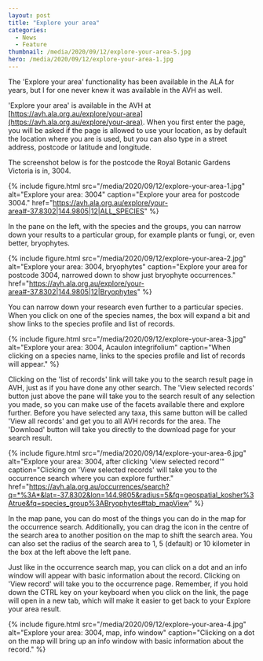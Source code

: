 ```yaml
---
layout: post
title: "Explore your area"
categories: 
  - News
  - Feature
thumbnail: /media/2020/09/12/explore-your-area-5.jpg
hero: /media/2020/09/12/explore-your-area-1.jpg
---
```


The 'Explore your area' functionality has been available in the ALA for years, 
but I for one never knew it was available in the AVH as well.

'Explore your area' is available in the AVH at 
[https://avh.ala.org.au/explore/your-area](https://avh.ala.org.au/explore/your-area). 
When you first enter the page, you will be asked if the page is allowed to use your 
location, as by default the location where you are is used, but you can also 
type in a street address, postcode or latitude and longitude.

The screenshot below is for the postcode the Royal Botanic Gardens Victoria is 
in, 3004.

{% include figure.html 
    src="/media/2020/09/12/explore-your-area-1.jpg"
    alt="Explore your area: 3004"
    caption="Explore your area for postcode 3004."
    href="https://avh.ala.org.au/explore/your-area#-37.8302|144.9805|12|ALL_SPECIES"
%}

In the pane on the left, with the species and the groups, you can narrow down 
your results to a particular group, for example plants or fungi, or, even better,
bryophytes.

{% include figure.html 
    src="/media/2020/09/12/explore-your-area-2.jpg"
    alt="Explore your area: 3004, bryophytes"
    caption="Explore your area for postcode 3004, narrowed down to show just bryophyte occurrences."
    href="https://avh.ala.org.au/explore/your-area#-37.8302|144.9805|12|Bryophytes"
%}

You can narrow down your research even further to a particular species. When you 
click on one of the species names, the box will expand a bit and show links to 
the species profile and list of records.

{% include figure.html 
    src="/media/2020/09/12/explore-your-area-3.jpg"
    alt="Explore your area: 3004, Acaulon integrifolium"
    caption="When clicking on a species name, links to the species profile and list of records will appear."
%}

Clicking on the 'list of records' link will take you to the search result page in AVH, 
just as if you have done any other search. The 'View selected records' button 
just above the pane will take you to the search result of any selection you made, 
so you can make use of the facets available there and explore further. Before you 
have selected any taxa, this same button will be called 'View all records' and 
get you to all AVH records for the area. The 'Download' button will take you 
directly to the download page for your search result.

{% include figure.html 
    src="/media/2020/09/14/explore-your-area-6.jpg"
    alt="Explore your area: 3004, after clicking 'view selected record'"
    caption="Clicking on 'View selected records' will take you to the occurrence 
    search where you can explore further."
    href="https://avh.ala.org.au/occurrences/search?q=*%3A*&lat=-37.8302&lon=144.9805&radius=5&fq=geospatial_kosher%3Atrue&fq=species_group%3ABryophytes#tab_mapView"
%}

In the map pane, you can do most of the things you can do in the map for the 
occurrence search. Additionally, you can drag the icon in the centre of the 
search area to another position on the map to shift the search area. You can 
also set the radius of the search area to 1, 5 (default) or 10 kilometer in the 
box at the left above the left pane.

Just like in the occurrence search map, you can click on a dot and an info 
window will appear with basic information about the record. Clicking on 'View 
record' will take you to the occurrence page. Remember, if you hold down the 
CTRL key on your keyboard when you click on the link, the page will open in a 
new tab, which will make it easier to get back to your Explore your area result.

{% include figure.html 
    src="/media/2020/09/12/explore-your-area-4.jpg"
    alt="Explore your area: 3004, map, info window"
    caption="Clicking on a dot on the map will bring up an info window with basic 
    information about the record."
%}








